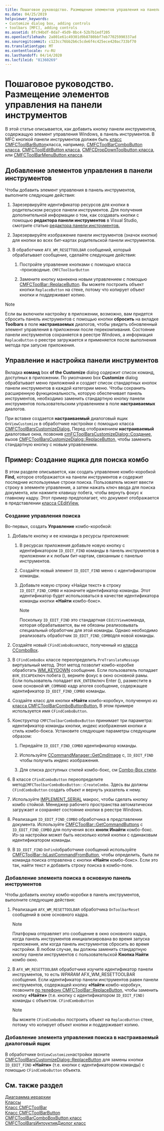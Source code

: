 ```yaml
---
title: Пошаговое руководство. Размещение элементов управления на панели инструментов
ms.date: 04/25/2019
helpviewer_keywords:
- Customize dialog box, adding controls
- toolbars [MFC], adding controls
ms.assetid: 8fc94bdf-0da7-45d9-8bc4-52b7b1edf205
ms.openlocfilehash: 2a801e61c49301d9b8780bbf7eb77025990337ad
ms.sourcegitcommit: c123cc76bb2b6c5cde6f4c425ece420ac733bf70
ms.translationtype: MT
ms.contentlocale: ru-RU
ms.lasthandoff: 04/14/2020
ms.locfileid: "81360269"
---
```

# <a name="walkthrough-putting-controls-on-toolbars"></a>Пошаговое руководство. Размещение элементов управления на панели инструментов

В этой статье описывается, как добавить кнопку панели инструментов, содержащую элемент управления Windows, в панель инструментов. В MFC кнопкой панели инструментов должен быть [класс CMFCToolBarButton](../mfc/reference/cmfctoolbarbutton-class.md)класса, например, [CMFCToolBarComboButton класса](../mfc/reference/cmfctoolbarcomboboxbutton-class.md), [CMFCToolEditButton класса](../mfc/reference/cmfctoolbareditboxbutton-class.md), [CMFCDropDownToolbutton класса](../mfc/reference/cmfcdropdowntoolbarbutton-class.md), или [CMFCToolBarMenuButton класса](../mfc/reference/cmfctoolbarmenubutton-class.md).

## <a name="adding-controls-to-toolbars"></a>Добавление элементов управления в панели инструментов

Чтобы добавить элемент управления в панель инструментов, выполните следующие действия:

1. Зарезервируйте идентификатор ресурсов для кнопки в родительском ресурсе панели инструментов. Для получения дополнительной информации о том, как создавать кнопки с помощью **редактора панели инструментов** в Visual Studio, смотрите статью [редактора панели инструментов.](../windows/toolbar-editor.md)

1. Зарезервируйте изображение панели инструментов (значок кнопки) для кнопки во всех бит-картах родительской панели инструментов.

1. В обработчике `AFX_WM_RESETTOOLBAR` сообщений, который обрабатывает сообщение, сделайте следующие действия:

   1. Постройте управление кнопками с помощью класса -производные. `CMFCToolbarButton`

   1. Замените кнопку манекена новым управлением с помощью [CMFCToolBar::ReplaceButton](../mfc/reference/cmfctoolbar-class.md#replacebutton). Вы можете построить объект кнопки `ReplaceButton` на стеке, потому что копирует объект кнопки и поддерживает копию.

> [!NOTE]
> Если вы включили настройку в приложении, возможно, вам придется сбросить панель инструментов с помощью кнопки **сбросить** на вкладке **Toolbars** в поле **настраиваемых** диалогов, чтобы увидеть обновленный элемент управления в приложении после перекомпивания. Состояние панели инструментов сохраняется в реестре Windows, а информация `ReplaceButton` о реестре загружается и применяется после выполнения метода при запуске приложения.

## <a name="toolbar-controls-and-customization"></a>Управление и настройка панели инструментов

Вкладка **команд** box **of the Customize** dialog содержит список команд, доступных в приложении. По умолчанию box **Customize** dialog обрабатывает меню приложений и создает список стандартных кнопок панели инструментов в каждой категории меню. Чтобы сохранить расширенную функциональность, которую обеспечивает панель инструментов, необходимо заменить стандартную кнопку панели инструментов пользовательским управлением в поле **настраиваемых** диалогов.

При вставке создается **настраиваемый** диалоговый ящик `OnViewCustomize` в обработчике настройки с помощью класса [CMFCToolBarsCustomizeDialog.](../mfc/reference/cmfctoolbarscustomizedialog-class.md) Перед отображением **настраиваемый** диалоговые окна, позвонив [cmFCToolBarsCustomizeDialog::Создание](../mfc/reference/cmfctoolbarscustomizedialog-class.md#create), вызов [CMFCToolBarsCustomizeDialog::ReplaceButton,](../mfc/reference/cmfctoolbarscustomizedialog-class.md#replacebutton) чтобы заменить стандартную кнопку с новым управлением.

## <a name="example-creating-a-find-combo-box"></a>Пример: Создание ящика для поиска комбо

В этом разделе описывается, как создать управление комбо-коробкой **Find,** которое отображается на панели инструментов и содержит последние используемые строки поиска. Пользователь может ввести строку в элементе управления, а затем нажать ключ ввода для поиска документа, или нажмите клавишу побега, чтобы вернуть фокус к главному кадру. Этот пример предполагает, что документ отображается в представлении [класса CEditView.](../mfc/reference/ceditview-class.md)

### <a name="creating-the-find-control"></a>Создание управления поиска

Во-первых, создать **Управление** комбо-коробкой:

1. Добавьте кнопку и ее команды в ресурсы приложения:

   1. В ресурсах приложения добавьте новую кнопку с идентификатором `ID_EDIT_FIND` команды в панель инструментов в приложении и к любым бит-картам, связанным с панелью инструментов.

   1. Создайте новый элемент `ID_EDIT_FIND` меню с идентификатором команды.

   1. Добавьте новую строку «Найди текст» в строку `ID_EDIT_FIND_COMBO` и назначите идентификатор команды. Этот идентификатор будет использоваться в качестве идентификатора команды кнопки **«Найти** комбо-бокс».

        > [!NOTE]
        > Поскольку `ID_EDIT_FIND` это стандартная `CEditView`команда, которая обрабатывается, вы не обязаны реализовывать специальный обработчик для этой команды.  Однако необходимо реализовать обработчик `ID_EDIT_FIND_COMBO`для новой команды.

1. Создайте новый `CFindComboBox`класс, полученный из [класса CComboBox](../mfc/reference/ccombobox-class.md).

1. В `CFindComboBox` классе переопределить `PreTranslateMessage` виртуальный метод. Этот метод позволит комбо-коробке обработать [WM_KEYDOWN](/windows/win32/inputdev/wm-keydown) сообщение. Если пользователь попадает в`VK_ESCAPE`ключ побега (), верните фокус в окно основной рамы. Если пользователь попадает в`VK_ENTER`ключ Enter (), разместите в окне основной `WM_COMMAND` кадр апогея сообщение, содержащее идентификатор `ID_EDIT_FIND_COMBO` команды.

1. Создайте класс для кнопки **«Найти** комбо-коробку», полученную из [класса CMFCToolBarComboButtonButton.](../mfc/reference/cmfctoolbarcomboboxbutton-class.md) В этом примере используется имя `CFindComboButton`.

1. Конструктор `CMFCToolbarComboBoxButton` принимает три параметра: идентификатор команды кнопки, индекс изображения кнопки и стиль комбо-бокса. Установите следующие параметры следующим образом:

   1. Передайте `ID_EDIT_FIND_COMBO` идентификатор команды.

   1. Используйте [CCommandManager::GetCmdImage](reference/internal-classes.md) с, `ID_EDIT_FIND` чтобы получить индекс изображения.

   1. Для списка доступных стилей комбо-бокс, см [Combo-Box стили](../mfc/reference/styles-used-by-mfc.md#combo-box-styles).

1. В классе `CFindComboButton` переопределите метод`CMFCToolbarComboBoxButton::CreateCombo`. Здесь вы должны `CFindComboButton` создать объект и вернуть указатель к нему.

1. Используйте [IMPLEMENT_SERIAL](../mfc/reference/run-time-object-model-services.md#implement_serial) макрос, чтобы сделать кнопку комбо стойкой. Менеджер рабочего пространства автоматически загружает и сохраняет состояние кнопки в реестре Windows.

1. Реализация `ID_EDIT_FIND_COMBO` обработчика в представлении документа. Используйте [CMFCToolBar::GetCommandButtons](../mfc/reference/cmfctoolbar-class.md#getcommandbuttons) с `ID_EDIT_FIND_COMBO` для получения всех **кнопк Инайти** комбо-бокс. Из-за настройки может быть несколько копий кнопки с одинаковым идентификатором команды.

1. В `ID_EDIT_FIND` `OnFind`обработчике сообщений используйте [CMFCToolBar::IsLastCommandFromButton,](../mfc/reference/cmfctoolbar-class.md#islastcommandfrombutton) чтобы определить, была ли команда поиска отправлена с кнопки **«Найти** комбо-бокс». Если это так, найти текст и добавить строку поиска в комбо-поле.

### <a name="adding-the-find-control-to-the-main-toolbar"></a>Добавление элемента поиска в основную панель инструментов

Чтобы добавить кнопку комбо-коробки в панель инструментов, выполните следующие действия:

1. Реализация `AFX_WM_RESETTOOLBAR` обработчика `OnToolbarReset` сообщений в окне основного кадра.

    > [!NOTE]
    > Платформа отправляет это сообщение в окно основного кадра, когда панель инструментов инициализирована во время запуска приложения, или когда панель инструментов сбросить во время настройки. В любом случае, вы должны заменить стандартную кнопку панели инструментов с пользовательской **Кнопка Найти** комбо окно.

1. В `AFX_WM_RESETTOOLBAR` обработчике изучите идентификатор панели инструментов, то есть *WPARAM* AFX_WM_RESETTOOLBAR сообщения. Если идентификатор панели инструментов равен панели инструментов, содержащей кнопку **«Найти** комбо-коробку», позвоните [по телефону CMFCToolBar::ReplaceButton,](../mfc/reference/cmfctoolbar-class.md#replacebutton) чтобы заменить кнопку **«Найти»** (т.е. кнопку с идентификатором `ID_EDIT_FIND)` команды с объектом. `CFindComboButton`

    > [!NOTE]
    > Вы можете `CFindComboBox` построить объект на `ReplaceButton` стеке, потому что копирует объект кнопки и поддерживает копию.

### <a name="adding-the-find-control-to-the-customize-dialog-box"></a>Добавление элемента управления поиска в настраиваемый диалоговый ящик

В обработчике `OnViewCustomize`настройки звоните [CMFCToolBarsCustomizeDialog::ReplaceButton](../mfc/reference/cmfctoolbarscustomizedialog-class.md#replacebutton) для замены кнопки `ID_EDIT_FIND` **«Найти»** (т.е. кнопки с идентификатором команды) с помощью `CFindComboButton` объекта.

## <a name="see-also"></a>См. также раздел

[Диаграмма иерархии](../mfc/hierarchy-chart.md)<br/>
[Классы](../mfc/reference/mfc-classes.md)<br/>
[Класс CMFCToolBar](../mfc/reference/cmfctoolbar-class.md)<br/>
[Класс CMFCToolBarButton](../mfc/reference/cmfctoolbarbutton-class.md)<br/>
[CMFCToolBarComboBoxButton класс](../mfc/reference/cmfctoolbarcomboboxbutton-class.md)<br/>
[CMFCToolBarsИнтоуктияДиолог класс](../mfc/reference/cmfctoolbarscustomizedialog-class.md)
